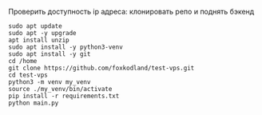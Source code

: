 Проверить доступность ip адреса: клонировать репо и поднять бэкенд
```
sudo apt update
sudo apt -y upgrade
apt install unzip	
sudo apt install -y python3-venv
sudo apt install -y git
cd /home
git clone https://github.com/foxkodland/test-vps.git
cd test-vps
python3 -m venv my_venv
source ./my_venv/bin/activate
pip install -r requirements.txt
python main.py
```
